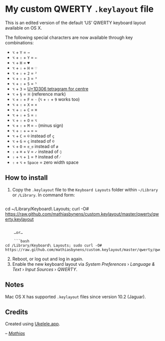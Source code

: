 # My custom QWERTY `.keylayout` file

This is an edited version of the default ‘US’ QWERTY keyboard layout available on OS X.

The following special characters are now available through key combinations:

* `⌥` + `Y` = `→`
* `⌥` + `⇧` + `Y` = `←`
* `⌥` + `H` = `♥`
* `⌥` + `⇧` + `H` = `♡`
* `⌥` + `⇧` + `2` = `²`
* `⌥` + `⇧` + `3` = `³`
* `⌥` + `⇧` + `5` = `⁵`
* `⌥` + `3` = [U+1D306 tetragram for centre](http://graphemica.com/%F0%9D%8C%86)
* `⌥` + `§` = `※` (reference mark)
* `⌥` + `⇧` + `F` = `·` (`⌥` + `⇧` + `9` works too)
* `⌥` + `⇧` + `X` = `×`
* `⌥` + `⇧` + `C` = `⌘`
* `⌥` + `⇧` + `S` = `⇧`
* `⌥` + `⇧` + `O` = `⌥`
* `⌥` + `⇧` + `M` = `−` (minus sign)
* `⌥` + `⇧` + `=` = `≈`
* `⌥` + `C` = `©` instead of `ç`
* `⌥` + `G` = `ç` instead of `©`
* `⌥` + `O` = `ಠ_ಠ` instead of `ø`
* `⇧` + `⌘` + `V` = `✓` instead of `◊`
* `⇧` + `⌥` + `1` = `‽` instead of `⁄`
* `⇧` + `⌥` + `Space` = zero width space

## How to install

1. Copy the `.keylayout` file to the `Keyboard Layouts` folder within `~/Library` or `/Library`. In command form:

    ```bash
cd ~/Library/Keyboard\ Layouts; curl -O# https://raw.github.com/mathiasbynens/custom.keylayout/master/qwerty/qwerty.keylayout
```

    …or…

    ```bash
cd /Library/Keyboard\ Layouts; sudo curl -O# https://raw.github.com/mathiasbynens/custom.keylayout/master/qwerty/qwerty.keylayout
```

2. Reboot, or log out and log in again.
3. Enable the new keyboard layout via _System Preferences_ › _Language & Text_ › _Input Sources_ › _QWERTY_.

## Notes

Mac OS X has supported `.keylayout` files since version 10.2 (Jaguar).

## Credits

Created using [Ukelele.app](http://scripts.sil.org/ukelele).

_– [Mathias](http://mathiasbynens.be/)_